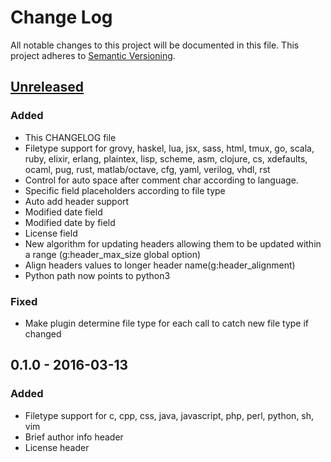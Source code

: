 # Change Log
All notable changes to this project will be documented in this file.
This project adheres to [Semantic Versioning](http://semver.org/).

## [Unreleased]
### Added
- This CHANGELOG file
- Filetype support for grovy, haskel, lua, jsx,  sass, html, tmux, go, scala, ruby, elixir, erlang, plaintex, lisp, scheme, asm, clojure, cs, xdefaults, ocaml, pug, rust, matlab/octave, cfg, yaml, verilog, vhdl, rst
- Control for auto space after comment char according to language.
- Specific field placeholders according to file type
- Auto add header support
- Modified date field
- Modified date by field
- License field
- New algorithm for updating headers allowing them to be updated within a range (g:header_max_size global option)
- Align headers values to longer header name(g:header_alignment)
- Python path now points to python3

### Fixed
- Make plugin determine file type for each call to catch new file type if changed

## 0.1.0 - 2016-03-13
### Added
- Filetype support for c, cpp, css, java, javascript, php, perl, python, sh, vim
- Brief author info header
- License header

[Unreleased]: https://github.com/alpertuna/vim-header/compare/v0.1.0...HEAD
